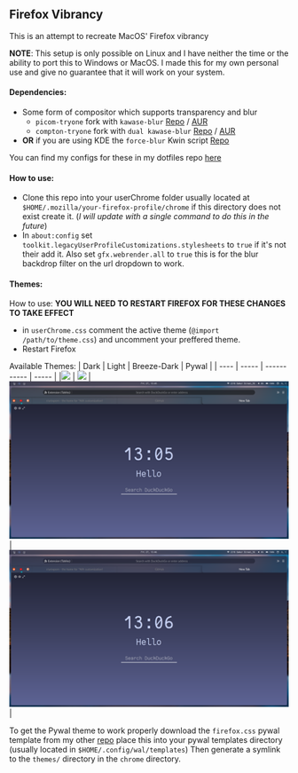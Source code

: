 ## Firefox Vibrancy

This is an attempt to recreate MacOS' Firefox vibrancy

**NOTE**: This setup is only possible on Linux and I have neither the time or the ability to port this to Windows or MacOS. I made this for my own personal use and give no guarantee that it will work on your system.

#### Dependencies:
- Some form of compositor which supports transparency and blur
  -  `picom-tryone` fork with `kawase-blur` [Repo](https://github.com/tryone144/compton) / [AUR](https://aur.archlinux.org/packages/compton-tryone-git/)
  -  `compton-tryone` fork with `dual kawase-blur` [Repo](https://github.com/tryone144/compton/tree/feature/dual_kawase) / [AUR](https://aur.archlinux.org/packages/picom-tryone-git/)
- **OR** if you are using KDE the `force-blur` Kwin script [Repo](https://github.com/esjeon/kwin-forceblur)

You can find my configs for these in my dotfiles repo [here](https://github.com/CaptainEureka/dotfiles)

#### How to use:
- Clone this repo into your userChrome folder usually located at `$HOME/.mozilla/your-firefox-profile/chrome` if this directory  does not exist create it. (*I will update with a single command to do this in the future*)
- In `about:config` set `toolkit.legacyUserProfileCustomizations.stylesheets` to `true` if it's not their add it.
  Also set `gfx.webrender.all` to `true` this is for the blur backdrop filter on the url dropdown to work.

#### Themes:
How to use: 
**YOU WILL NEED TO RESTART FIREFOX FOR THESE CHANGES TO TAKE EFFECT**
- in `userChrome.css` comment the active theme (`@import /path/to/theme.css`) and uncomment your preffered theme.
- Restart Firefox

Available Themes:
| Dark | Light | Breeze-Dark | Pywal |
| ---- | ----- | ----------- | ----- |
|![](assets/screenshots/2704-ff-dark-theme.png) | ![](assets/screenshots/2704-ff-light-theme.png) | ![](assets/screenshots/2704-ff-breeze-dark-theme.png) | ![](assets/screenshots/2704-ff-pywal-theme.png) |

To get the Pywal theme to work properly download the `firefox.css` pywal template from my other [repo](https://github.com/CaptainEureka/dotfiles/) place this into your pywal templates directory (usually located in `$HOME/.config/wal/templates`)
Then generate a symlink to the `themes/` directory in the `chrome` directory.


